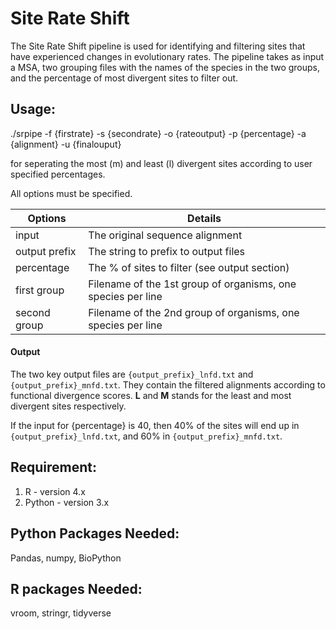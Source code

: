 # Site Rate Shift 

The Site Rate Shift pipeline is used for identifying and filtering sites that have experienced changes in evolutionary rates.
The pipeline takes as input a MSA, two grouping files with the names of the species in the two groups, and the percentage of most divergent sites to filter out. 

## Usage:

./srpipe -f {firstrate} -s {secondrate} -o {rateoutput} -p {percentage} -a {alignment} -u {finalouput}

for seperating the most (m) and least (l) divergent sites according to user specified percentages.

All options must be specified.

Options | Details 
--------|--------
 input  | The original sequence alignment 
 output prefix | The string to prefix to output files
 percentage | The % of sites to filter (see output section)
 first group | Filename of the 1st group of organisms, one species per line
 second group | Filename of the 2nd group of organisms, one species per line

#### Output
The two key output files are `{output_prefix}_lnfd.txt` and `{output_prefix}_mnfd.txt`. They contain the filtered alignments according to functional divergence scores. **L** and **M** stands for the least and most divergent sites respectively. 

If the input for {percentage} is 40, then 40% of the sites will end up in `{output_prefix}_lnfd.txt`, and 60% in `{output_prefix}_mnfd.txt`. 

## Requirement:
1. R - version 4.x
2. Python - version 3.x

## Python Packages Needed:
Pandas, numpy, BioPython

## R packages Needed:
vroom, stringr, tidyverse
